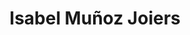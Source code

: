 ---
title: "Isabel Muñoz Joiers"
url: /santa-coloma-de-gramenet/isabel-munoz-joiers/
shop: joyería
---